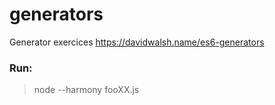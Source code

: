 # generators
Generator exercices
https://davidwalsh.name/es6-generators

### Run:

  >  node --harmony fooXX.js
